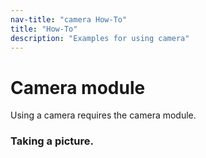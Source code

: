 ```yaml
---
nav-title: "camera How-To"
title: "How-To"
description: "Examples for using camera"
---
```

# Camera module
Using a camera requires the camera module.
<snippet id='camera-require'/>

### Taking a picture.
<snippet id='camera-take-picture'/>
